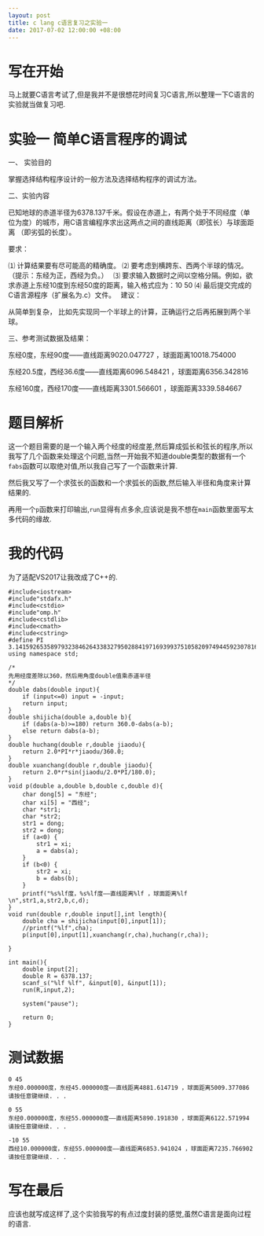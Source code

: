 ```yaml
---
layout: post
title: c lang c语言复习之实验一
date: 2017-07-02 12:00:00 +08:00
---
```


# 写在开始
马上就要C语言考试了,但是我并不是很想花时间复习C语言,所以整理一下C语言的实验就当做复习吧.
# 实验一 简单C语言程序的调试

一、 实验目的

掌握选择结构程序设计的一般方法及选择结构程序的调试方法。

二、实验内容

已知地球的赤道半径为6378.137千米。假设在赤道上，有两个处于不同经度（单位为度）的城市，用C语言编程序求出这两点之间的直线距离（即弦长）与球面距离 （即劣弧的长度）。

要求：

⑴ 计算结果要有尽可能高的精确度。
⑵ 要考虑到横跨东、西两个半球的情况。（提示：东经为正，西经为负。）　
⑶ 要求输入数据时之间以空格分隔。例如，欲求赤道上东经10度到东经50度的距离，输入格式应为：10  50
⑷ 最后提交完成的C语言源程序（扩展名为.c）文件。　
建议：

从简单到复杂， 比如先实现同一个半球上的计算，正确运行之后再拓展到两个半球。

三、参考测试数据及结果：　

东经0度，东经90度——直线距离9020.047727 ，球面距离10018.754000

东经20.5度，西经36.6度——直线距离6096.548421 ，球面距离6356.342816　

东经160度，西经170度——直线距离3301.566601 ，球面距离3339.584667

# 题目解析
这一个题目需要的是一个输入两个经度的经度差,然后算成弧长和弦长的程序,所以我写了几个函数来处理这个问题,当然一开始我不知道double类型的数据有一个`fabs`函数可以取绝对值,所以我自己写了一个函数来计算.

然后我又写了一个求弦长的函数和一个求弧长的函数,然后输入半径和角度来计算结果的.

再用一个`p`函数来打印输出,`run`显得有点多余,应该说是我不想在`main`函数里面写太多代码的缘故.
# 我的代码
为了适配VS2017让我改成了C++的.
```
#include<iostream>
#include"stdafx.h"
#include<cstdio>
#include"omp.h"
#include<cstdlib>
#include<cmath>
#include<cstring>
#define PI 3.14159265358979323846264338327950288419716939937510582097494459230781640628
using namespace std;

/*
先用经度差除以360，然后用角度double值乘赤道半径
*/
double dabs(double input){
	if (input<=0) input = -input;
	return input;
}
double shijicha(double a,double b){
	if (dabs(a-b)>=180) return 360.0-dabs(a-b);
	else return dabs(a-b);
}
double huchang(double r,double jiaodu){
	return 2.0*PI*r*jiaodu/360.0;
}
double xuanchang(double r,double jiaodu){
	return 2.0*r*sin(jiaodu/2.0*PI/180.0);
}
void p(double a,double b,double c,double d){
	char dong[5] = "东经";
	char xi[5] = "西经";
	char *str1;
	char *str2;
	str1 = dong;
	str2 = dong;
	if (a<0) {
		str1 = xi;
		a = dabs(a);
	}
	if (b<0) {
		str2 = xi;
		b = dabs(b);
	}
	printf("%s%lf度，%s%lf度——直线距离%lf ，球面距离%lf \n",str1,a,str2,b,c,d);
}
void run(double r,double input[],int length){
	double cha = shijicha(input[0],input[1]);
	//printf("%lf",cha);
	p(input[0],input[1],xuanchang(r,cha),huchang(r,cha));

}

int main(){
	double input[2];
	double R = 6378.137;
	scanf_s("%lf %lf", &input[0], &input[1]);
	run(R,input,2);

	system("pause");

	return 0;
}

```
# 测试数据
```
0 45
东经0.000000度，东经45.000000度——直线距离4881.614719 ，球面距离5009.377086
请按任意键继续. . .

0 55
东经0.000000度，东经55.000000度——直线距离5890.191830 ，球面距离6122.571994
请按任意键继续. . .

-10 55
西经10.000000度，东经55.000000度——直线距离6853.941024 ，球面距离7235.766902
请按任意键继续. . .
```
# 写在最后
应该也就写成这样了,这个实验我写的有点过度封装的感觉,虽然C语言是面向过程的语言.
